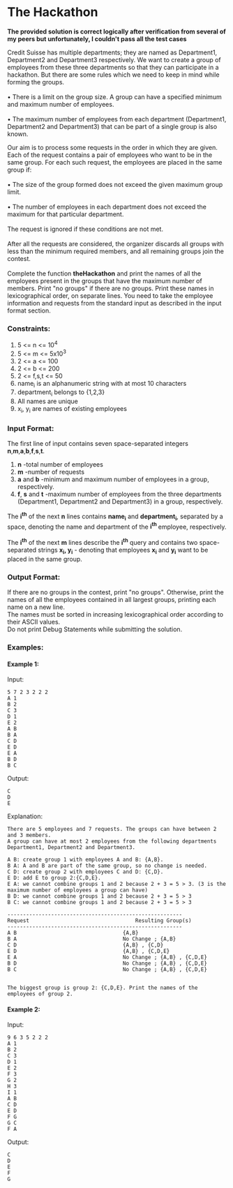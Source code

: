 # **The Hackathon**

**The provided solution is correct logically after verification from several of my peers but unfortunately, I couldn't pass all the test cases**

Credit Suisse has multiple departments; they are named as Department1, Department2 and Department3 respectively. We want to create a group of employees from these three departments so that they can participate in a hackathon.  But there are some rules which we need to keep in mind while forming the groups. <br>
<br>
•	There is a limit on the group size. A group can have a specified minimum and maximum number of employees. <br>
<br>
•	 The maximum number of employees from each department (Department1, Department2 and Department3) that can be part of a single group is also known.  <br>

Our aim is to process some requests in the order in which they are given. Each of the request contains a pair of employees who want to be in the same group. For each such request, the employees are placed in the same group if: <br>
<br>
•	The size of the group formed does not exceed the given maximum group limit. <br>
<br>
•	The number of employees in each department does not exceed the maximum for that particular department. <br>
<br>
The request is ignored if these conditions are not met. <br> <br>
After all the requests are considered, the organizer discards all groups with less than the minimum required members, and all remaining groups join the contest.
<br>
<br>
Complete the function **theHackathon** and print the names of all the employees present in the groups that have the maximum number of members. Print "no groups" if there are no groups. Print these names in lexicographical order, on separate lines. You need to take the employee information and requests from the standard input as described in the input format section.


### **Constraints:**
1.   5 <= n <= 10<sup>4</sup>
2.   5 <= m <= 5x10<sup>3</sup>
3.   2 <= a <= 100
4.   2 <= b <= 200 
5.   2 <= f,s,t <= 50
6.   name<sub>i</sub> is an alphanumeric string with at most 10 characters
7.   department<sub>i</sub> belongs to {1,2,3}
8.   All names are unique
9.   x<sub>i</sub>, y<sub>i</sub> are names of existing employees


### **Input Format:**
The first line of input contains seven space-separated integers <b>n</b>,<b>m</b>,<b>a</b>,<b>b</b>,<b>f</b>,<b>s</b>,<b>t</b>.

1. <b>n</b> -total number of employees
2. <b>m</b> -number of requests
3. <b>a</b> and <b>b</b> -minimum and maximum number of employees in a group, respectively.
4. <b>f</b>, <b>s</b> and <b>t</b> -maximum number of employees from the three departments (Department1, Department2 and Department3) in a group, respectively.
 
The <b>i<sup>th</sup></b> of the next <b>n</b> lines contains <b>name<sub>i</sub></b> and <b>department<sub>i</sub></b>, separated by a space, denoting the name and department of the <b>i<sup>th</sup> </b> employee, respectively.
<br>
<br>
The <b>i<sup>th</sup></b> of the next <b>m</b> lines describe the <b>i<sup>th</sup></b> query and contains two space-separated strings <b> x<sub>i</sub>, y<sub>i</sub></b> - denoting that employees <b>x<sub>i</sub></b> and <b>y<sub>i</sub></b> want to be placed in the same group.

### **Output Format:**
If there are no groups in the contest, print "no groups". Otherwise, print the names of all the employees contained in all largest groups, printing each name on a new line.<br>
The names must be sorted in increasing lexicographical order according to their ASCII values.<br>
Do not print Debug Statements while submitting the solution.

### **Examples:**

#### **Example 1:** 
Input:
```
5 7 2 3 2 2 2
A 1
B 2
C 3
D 1
E 2
A B
B A
C D
E D
E A
B D
B C
```

Output:
```
C
D
E
```

Explanation:
```
There are 5 employees and 7 requests. The groups can have between 2 and 3 members. 
A group can have at most 2 employees from the following departments Department1, Department2 and Department3.

A B: create group 1 with employees A and B: {A,B}.
B A: A and B are part of the same group, so no change is needed.
C D: create group 2 with employees C and D: {C,D}.
E D: add E to group 2:{C,D,E}.
E A: we cannot combine groups 1 and 2 because 2 + 3 = 5 > 3. (3 is the maximum number of employees a group can have)
B D: we cannot combine groups 1 and 2 because 2 + 3 = 5 > 3 
B C: we cannot combine groups 1 and 2 because 2 + 3 = 5 > 3

--------------------------------------------------------
Request	                                 Resulting Group(s)
--------------------------------------------------------
A B	                                 {A,B}
B A	                                 No Change ; {A,B}
C D	                                 {A,B} , {C,D}  
E D	                                 {A,B} , {C,D,E}   
E A	                                 No Change ; {A,B} , {C,D,E} 
B D	                                 No Change ; {A,B} , {C,D,E} 
B C	                                 No Change ; {A,B} , {C,D,E} 


The biggest group is group 2: {C,D,E}. Print the names of the employees of group 2.

```


#### **Example 2:** 
Input:
```
9 6 3 5 2 2 2
A 1
B 2
C 3
D 1
E 2
F 3
G 2
H 3
I 1
A B
C D
E D
F G
G C
F A
```

Output:
```
C
D
E
F
G
```


